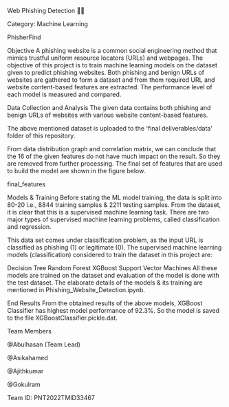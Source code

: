 Web Phishing Detection 🕵️‍♀️


Category: Machine Learning

PhisherFind

Objective
A phishing website is a common social engineering method that mimics trustful uniform resource locators (URLs) and webpages. The objective of this project is to train machine learning models on the dataset given to predict phishing websites. Both phishing and benign URLs of websites are gathered to form a dataset and from them required URL and website content-based features are extracted. The performance level of each model is measured and compared.

Data Collection and Analysis
The given data contains both phishing and benign URLs of websites with various website content-based features.

The above mentioned dataset is uploaded to the 'final deliverables/data' folder of this repository.

From data distribution graph and correlation matrix, we can conclude that the 16 of the given features do not have much impact on the result. So they are removed from further processing. The final set of features that are used to build the model are shown in the figure below.

final_features

Models & Training
Before stating the ML model training, the data is split into 80-20 i.e., 8844 training samples & 2211 testing samples. From the dataset, it is clear that this is a supervised machine learning task. There are two major types of supervised machine learning problems, called classification and regression.

This data set comes under classification problem, as the input URL is classified as phishing (1) or legitimate (0). The supervised machine learning models (classification) considered to train the dataset in this project are:

Decision Tree
Random Forest
XGBoost
Support Vector Machines
All these models are trained on the dataset and evaluation of the model is done with the test dataset. The elaborate details of the models & its training are mentioned in Phishing_Website_Detection.ipynb.

End Results
From the obtained results of the above models, XGBoost Classifier has highest model performance of 92.3%. So the model is saved to the file XGBoostClassifier.pickle.dat.

Team Members

@Abulhasan (Team Lead)

@Asikahamed

@Ajithkumar

@Gokulram

Team ID: PNT2022TMID33467
